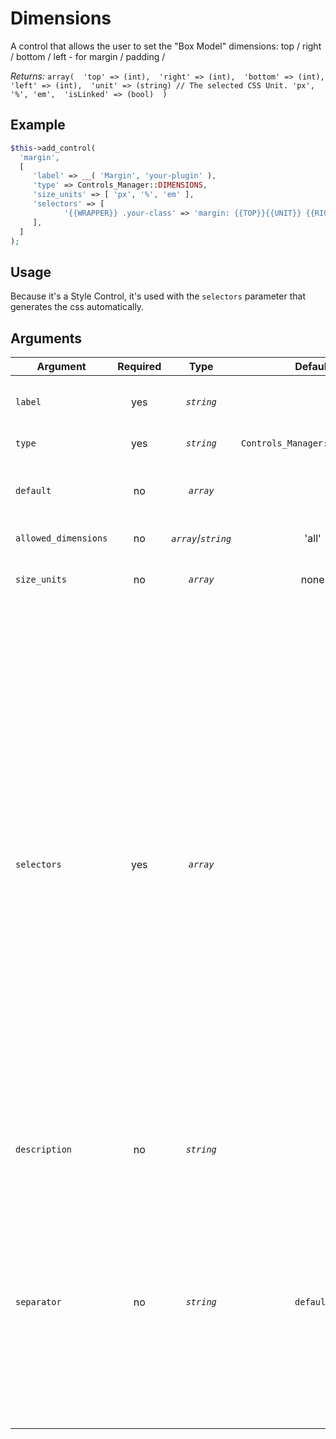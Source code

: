 # Dimensions
A control that allows the user to set the "Box Model" dimensions: top / right / bottom / left - for margin / padding /   

*Returns:* `array( 
		'top' => (int), 
		'right' => (int), 
		'bottom' => (int), 
		'left' => (int), 
		'unit' => (string) // The selected CSS Unit. 'px', '%', 'em', 
		'isLinked' => (bool) 
		)`
		
## Example

```php
$this->add_control(
  'margin',
  [
     'label' => __( 'Margin', 'your-plugin' ),
     'type' => Controls_Manager::DIMENSIONS,
	 'size_units' => [ 'px', '%', 'em' ],
	 'selectors' => [
	 		'{{WRAPPER}} .your-class' => 'margin: {{TOP}}{{UNIT}} {{RIGHT}}{{UNIT}} {{BOTTOM}}{{UNIT}} {{LEFT}}{{UNIT}};',
	 ],
  ]
);
```

## Usage

Because it's a Style Control, it's used with the `selectors` parameter that generates the css automatically.

## Arguments

Argument            | Required   | Type             | Default                      | Description
------------        | :--------: | :--------------: | :--------------------------: | ---------------------------------------------
`label`             | yes        | *`string`*       |                              | The label of the control - displayed next to it
`type`              | yes        | *`string`*       | `Controls_Manager::DIMENSIONS`| The type of the control
`default`           | no         | *`array`*        |                              | The default value can be set as an array like the *return* array.
`allowed_dimensions`| no         | *`array`*/*`string`* | 'all'                    | Which fields to show, 'all' | 'horizontal' | 'vertical' | [ 'top', 'left' ... ]
`size_units`        | no         | *`array`*        | none                         | Array of optional unit type like 'px', '%', 'em'
`selectors`         | yes        | *`array`*        |                              | Array of selectors => style. The following placeholder are available:  {{WRAPPER}} - the unique selector of the element. {{TOP}} / {{RIGHT}} / {{BOTTOM}} / {{LEFT}} - the dimensions values.  {{UNIT}} - the selected unit type. So they can be used for example: '{{WRAPPER}} .your-class' => 'margin: {{TOP}}{{UNIT}} {{RIGHT}}{{UNIT}} {{BOTTOM}}{{UNIT}} {{LEFT}}{{UNIT}};'. The output can looks like: '.qazana-element-njcsdk .your-class' => 'margin: 5px 10px 3px 10px;'
`description`       | no         | *`string`*       |                              | A description text to display below the control
`separator`         | no         | *`string`*       | `default`                    | Set the position of the control separator. `default` means that the separator will be posited depending on the control type. `before` or `after` will force the separator position before/after the control. `none` will hide the separator
